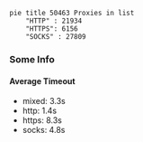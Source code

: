 
```mermaid
pie title 50463 Proxies in list
    "HTTP" : 21934
    "HTTPS": 6156
    "SOCKS" : 27809
```

### Some Info
#### Average Timeout

- mixed: 3.3s
- http: 1.4s
- https: 8.3s
- socks: 4.8s